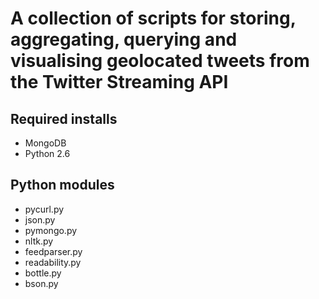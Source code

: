 # A collection of scripts for storing, aggregating, querying and visualising geolocated tweets from the Twitter Streaming API

## Required installs
- MongoDB
- Python 2.6

## Python modules
- pycurl.py
- json.py
- pymongo.py
- nltk.py
- feedparser.py
- readability.py
- bottle.py
- bson.py


